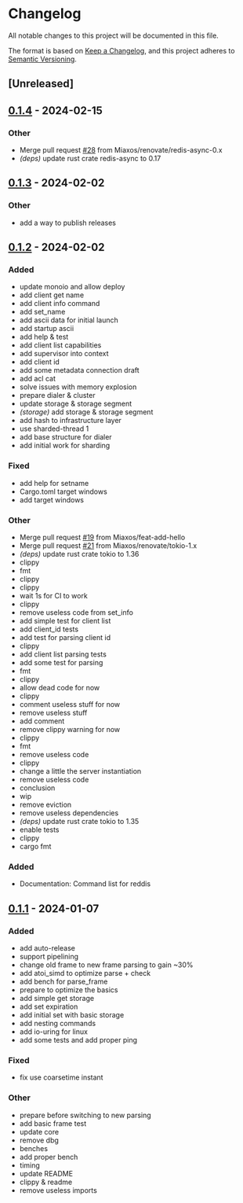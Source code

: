 # Changelog
All notable changes to this project will be documented in this file.

The format is based on [Keep a Changelog](https://keepachangelog.com/en/1.0.0/),
and this project adheres to [Semantic Versioning](https://semver.org/spec/v2.0.0.html).

## [Unreleased]

## [0.1.4](https://github.com/Miaxos/roster/compare/v0.1.3...v0.1.4) - 2024-02-15

### Other
- Merge pull request [#28](https://github.com/Miaxos/roster/pull/28) from Miaxos/renovate/redis-async-0.x
- *(deps)* update rust crate redis-async to 0.17

## [0.1.3](https://github.com/Miaxos/roster/compare/v0.1.2...v0.1.3) - 2024-02-02

### Other
- add a way to publish releases

## [0.1.2](https://github.com/Miaxos/roster/compare/v0.1.1...v0.1.2) - 2024-02-02

### Added
- update monoio and allow deploy
- add client get name
- add client info command
- add set_name
- add ascii data for initial launch
- add startup ascii
- add help & test
- add client list capabilities
- add supervisor into context
- add client id
- add some metadata connection draft
- add acl cat
- solve issues with memory explosion
- prepare dialer & cluster
- update storage & storage segment
- *(storage)* add storage & storage segment
- add hash to infrastructure layer
- use sharded-thread 1
- add base structure for dialer
- add initial work for sharding

### Fixed
- add help for setname
- Cargo.toml target windows
- add target windows

### Other
- Merge pull request [#19](https://github.com/Miaxos/roster/pull/19) from Miaxos/feat-add-hello
- Merge pull request [#21](https://github.com/Miaxos/roster/pull/21) from Miaxos/renovate/tokio-1.x
- *(deps)* update rust crate tokio to 1.36
- clippy
- fmt
- clippy
- clippy
- wait 1s for CI to work
- clippy
- remove useless code from set_info
- add simple test for client list
- add client_id tests
- add test for parsing client id
- clippy
- add client list parsing tests
- add some test for parsing
- fmt
- clippy
- allow dead code for now
- clippy
- comment useless stuff for now
- remove useless stuff
- add comment
- remove clippy warning for now
- clippy
- fmt
- remove useless code
- clippy
- change a little the server instantiation
- remove useless code
- conclusion
- wip
- remove eviction
- remove useless dependencies
- *(deps)* update rust crate tokio to 1.35
- enable tests
- clippy
- cargo fmt

### Added

- Documentation: Command list for reddis

## [0.1.1](https://github.com/Miaxos/roster/compare/v0.1.0...v0.1.1) - 2024-01-07

### Added
- add auto-release
- support pipelining
- change old frame to new frame parsing to gain ~30%
- add atoi_simd to optimize parse + check
- add bench for parse_frame
- prepare to optimize the basics
- add simple get storage
- add set expiration
- add initial set with basic storage
- add nesting commands
- add io-uring for linux
- add some tests and add proper ping

### Fixed
- fix use coarsetime instant

### Other
- prepare before switching to new parsing
- add basic frame test
- update core
- remove dbg
- benches
- add proper bench
- timing
- update README
- clippy & readme
- remove useless imports
